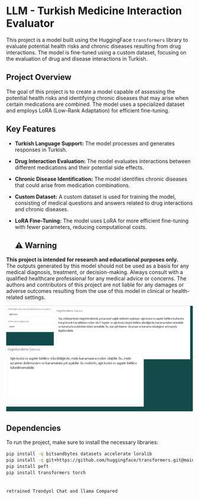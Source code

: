 # **LLM - Turkish Medicine Interaction Evaluator**

This project is a model built using the HuggingFace `transformers` library to evaluate potential health risks and chronic diseases resulting from drug interactions. The model is fine-tuned using a custom dataset, focusing on the evaluation of drug and disease interactions in Turkish.

## **Project Overview**

The goal of this project is to create a model capable of assessing the potential health risks and identifying chronic diseases that may arise when certain medications are combined. The model uses a specialized dataset and employs LoRA (Low-Rank Adaptation) for efficient fine-tuning.

## **Key Features**

- **Turkish Language Support:** The model processes and generates responses in Turkish.
- **Drug Interaction Evaluation:** The model evaluates interactions between different medications and their potential side effects.
- **Chronic Disease Identification:** The model identifies chronic diseases that could arise from medication combinations.
- **Custom Dataset:** A custom dataset is used for training the model, consisting of medical questions and answers related to drug interactions and chronic diseases.
- **LoRA Fine-Tuning:** The model uses LoRA for more efficient fine-tuning with fewer parameters, reducing computational costs.

  ## ⚠️ Warning

**This project is intended for research and educational purposes only.**  
The outputs generated by this model should not be used as a basis for any medical diagnosis, treatment, or decision-making. Always consult with a qualified healthcare professional for any medical advice or concerns. The authors and contributors of this project are not liable for any damages or adverse outcomes resulting from the use of this model in clinical or health-related settings.

![LLM Model Illustration](https://raw.githubusercontent.com/Aghefendi/LLM/main/image.png)

## **Dependencies**

To run the project, make sure to install the necessary libraries:

```bash
pip install -q bitsandbytes datasets accelerate loralib
pip install -q git+https://github.com/huggingface/transformers.git@main git+https://github.com/huggingface/peft.git
pip install peft
pip install transformers torch 


retrained Trendyol Chat and llama Compared

